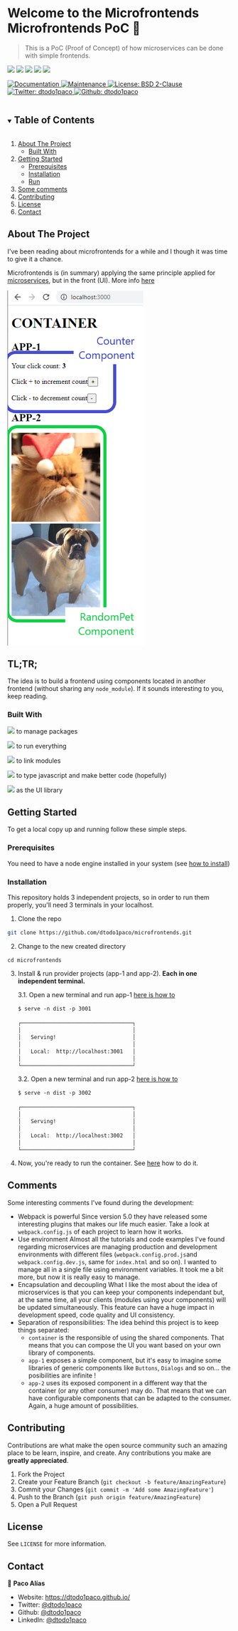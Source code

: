 # Welcome to the Microfrontends Microfrontends PoC 👋
> This is a PoC (Proof of Concept) of how microservices can be done with simple frontends.
<p>
  <img src="https://img.shields.io/badge/yarn-%3E%3D1.17.3-blue.svg" />
  <img src="https://img.shields.io/badge/node-%3E%3D16.6.2-blue.svg" />
  <img src="https://img.shields.io/badge/webpack-%3E%3D5.50.0-blue.svg" />
  <img src="https://img.shields.io/badge/typescript-%3E%3D4.1.2-blue.svg" />
  <img src="https://img.shields.io/badge/react-%3E%3D17.0.2-blue.svg" />
</p>
<p>
  <a href="https://github.com/dtodo1paco/microfrontends#readme" target="_blank">
    <img alt="Documentation" src="https://img.shields.io/badge/documentation-yes-brightgreen.svg" />
  </a>
  <a href="https://github.com/dtodo1paco/microfrontends/graphs/commit-activity" target="_blank">
    <img alt="Maintenance" src="https://img.shields.io/badge/Maintained%3F-yes-green.svg" />
  </a>
  <a href="https://github.com/dtodo1paco/microfrontends/container/blob/master/container/LICENSE.md" target="_blank">
    <img alt="License: BSD 2-Clause" src="https://img.shields.io/badge/BSD2-BSD%202--clause-yellowgreen" />
  </a>
  <a href="https://twitter.com/dtodo1paco" target="_blank">
    <img alt="Twitter: dtodo1paco" src="https://img.shields.io/twitter/follow/dtodo1paco.svg?style=social" />
  </a>
  <a href="https://github.com/dtodo1paco" target="_blank">
    <img alt="Github: dtodo1paco" src="https://img.shields.io/github/followers/dtodo1paco?style=social" />
  </a>
</p>
<!-- TABLE OF CONTENTS -->
<details open="close">
  <summary><h2 style="display: inline-block">Table of Contents</h2></summary>
  <ol>
    <li>
      <a href="#about-the-project">About The Project</a>
      <ul>
        <li><a href="#built-with">Built With</a></li>
      </ul>
    </li>
    <li>
      <a href="#getting-started">Getting Started</a>
      <ul>
        <li><a href="#prerequisites">Prerequisites</a></li>
        <li><a href="#installation">Installation</a></li>
        <li><a href="#run">Run</a></li>
      </ul>
    </li>
    <li><a href="#comments">Some comments</a></li>
    <li><a href="#contributing">Contributing</a></li>
    <li><a href="#license">License</a></li>
    <li><a href="#contact">Contact</a></li>
  </ol>
</details>

<!-- ABOUT THE PROJECT -->
## About The Project
I've been reading about microfrontends for a while and I though it was time to give it a chance. 

Microfrontends is (in summary) applying the same principle applied for [microservices](https://microservices.io/), but in the front (UI). More info [here](https://single-spa.js.org/docs/microfrontends-concept/)

<img align="center" src="https://github.com/dtodo1paco/microfrontends/raw/main/screenshots/microfrontends.png">

## TL;TR; 
The idea is to build a frontend using components located in another frontend (without sharing any `node_module`). If it sounds interesting to you, keep reading.


### Built With
<p>
  <img src="https://img.shields.io/badge/yarn-%3E%3D1.17.3-blue.svg" /> to manage packages
</p><p>
  <img src="https://img.shields.io/badge/node-%3E%3D16.6.2-blue.svg" /> to run everything
</p><p>
  <img src="https://img.shields.io/badge/webpack-%3E%3D5.50.0-blue.svg" /> to link modules
</p><p>
  <img src="https://img.shields.io/badge/typescript-%3E%3D4.1.2-blue.svg" /> to type javascript and make better code (hopefully)
</p><p>
  <img src="https://img.shields.io/badge/react-%3E%3D17.0.2-blue.svg" /> as the UI library
</p>

<!-- GETTING STARTED -->
## Getting Started

To get a local copy up and running follow these simple steps.

### Prerequisites

You need to have a node engine installed in your system (see [how to install](https://nodejs.org/en/download/))


### Installation
This repository holds 3 independent projects, so in order to run them properly, you'll need 3 terminals in your localhost.

1. Clone the repo
  ```sh
  git clone https://github.com/dtodo1paco/microfrontends.git
  ```
2. Change to the new created directory
  ```
  cd microfrontends
  ```
3. Install & run provider projects (app-1 and app-2). **Each in one independent terminal.**
   
   3.1. Open a new terminal and run app-1 [here is how to](https://github.com/dtodo1paco/microfrontends/blob/main/app-1/README.md)
      ```
   $ serve -n dist -p 3001

   ┌───────────────────────────────────┐
   │                                   │
   │   Serving!                        │
   │                                   │
   │   Local:  http://localhost:3001   │
   │                                   │
   └───────────────────────────────────┘
   ```
   
   3.2. Open a new terminal and run app-2 [here is how to](https://github.com/dtodo1paco/microfrontends/blob/main/app-2/README.md)
   ```
   $ serve -n dist -p 3002

   ┌───────────────────────────────────┐
   │                                   │
   │   Serving!                        │
   │                                   │
   │   Local:  http://localhost:3002   │
   │                                   │
   └───────────────────────────────────┘
   ```

4. Now, you're ready to run the container. See [here](https://github.com/dtodo1paco/microfrontends/blob/main/container/README.md) how to do it.

<!-- extra comments -->
## Comments
Some interesting comments I've found during the development:
- Webpack is powerful
Since version 5.0 they have released some interesting plugins that makes our life much easier. Take a look at `webpack.config.js` of each project to learn how it works.
- Use environment
Almost all the tutorials and code examples I've found regarding microservices are managing production and development environments with different files (`webpack.config.prod.js`and `webpack.config.dev.js`, same for `index.html` and so on). I wanted to manage all in a single file using environment variables. It took me a bit more, but now it is really easy to manage.
- Encapsulation and decoupling
What I like the most about the idea of microservices is that you can keep your components independant but, at the same time, all your clients (modules using your components) will be updated simultaneously. This feature can have a huge impact in development speed, code quality and UI consistency.
- Separation of responsibilities: 
The idea behind this project is to keep things separated:
  - `container` is the responsible of using the shared components. That means that you can compose the UI you want based on your own library of components.
  - `app-1` exposes a simple component, but it's easy to imagine some libraries of generic components like `Buttons`, `Dialogs` and so on... the posibilities are infinite ! 
  - `app-2` uses its exposed component in a different way that the container (or any other consumer) may do. That means that we can have configurable components that can be adapted to the consumer. Again, a huge amount of possibilities.

<!-- CONTRIBUTING -->
## Contributing

Contributions are what make the open source community such an amazing place to be learn, inspire, and create. Any contributions you make are **greatly appreciated**.

1. Fork the Project
2. Create your Feature Branch (`git checkout -b feature/AmazingFeature`)
3. Commit your Changes (`git commit -m 'Add some AmazingFeature'`)
4. Push to the Branch (`git push origin feature/AmazingFeature`)
5. Open a Pull Request


<!-- LICENSE -->
## License

See `LICENSE` for more information.

<!-- CONTACT -->
## Contact

👤 **Paco Alías**

* Website: https://dtodo1paco.github.io/
* Twitter: [@dtodo1paco](https://twitter.com/dtodo1paco)
* Github: [@dtodo1paco](https://github.com/dtodo1paco)
* LinkedIn: [@dtodo1paco](https://linkedin.com/in/dtodo1paco)
